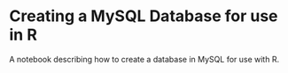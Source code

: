 # Creating a MySQL Database for use in R
A notebook describing how to create a database in MySQL for use with R.
